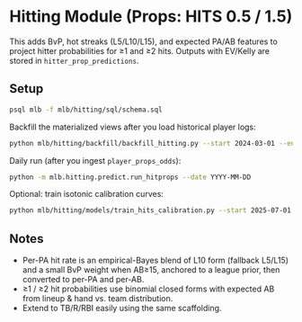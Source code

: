 # Hitting Module (Props: HITS 0.5 / 1.5)

This adds BvP, hot streaks (L5/L10/L15), and expected PA/AB features to project hitter probabilities for ≥1 and ≥2 hits.
Outputs with EV/Kelly are stored in `hitter_prop_predictions`.

## Setup

```bash
psql mlb -f mlb/hitting/sql/schema.sql
```

Backfill the materialized views after you load historical player logs:

```bash
python mlb/hitting/backfill/backfill_hitting.py --start 2024-03-01 --end 2025-08-28
```

Daily run (after you ingest `player_props_odds`):

```bash
python -m mlb.hitting.predict.run_hitprops --date YYYY-MM-DD
```

Optional: train isotonic calibration curves:

```bash
python mlb/hitting/models/train_hits_calibration.py --start 2025-07-01 --end 2025-08-28 --out mlb/hitting/models/calibration_curves.joblib
```

## Notes

- Per-PA hit rate is an empirical-Bayes blend of L10 form (fallback L5/L15) and a small BvP weight when AB≥15, anchored
  to a league prior, then converted to per-PA and per-AB.
- ≥1 / ≥2 hit probabilities use binomial closed forms with expected AB from lineup & hand vs. team distribution.
- Extend to TB/R/RBI easily using the same scaffolding.
